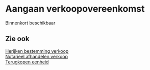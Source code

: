 # Aangaan verkoopovereenkomst

Binnenkort beschikbaar

## Zie ook

[Herijken bestemming verkoop](../Herijken-bestemming-verkoop/)  
[Notarieel afhandelen verkoop](../Notarieel-afhandelen-verkoop/)  
[Terugkopen eenheid](../Terugkopen-eenheid/)

